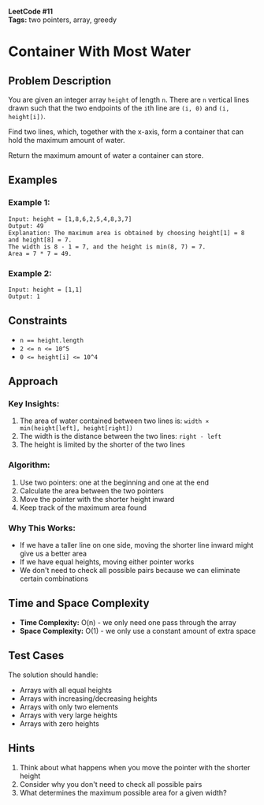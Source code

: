 **LeetCode #11**  
**Tags:** two pointers, array, greedy

# Container With Most Water

## Problem Description

You are given an integer array `height` of length `n`. There are `n` vertical lines drawn such that the two endpoints of the `i`th line are `(i, 0)` and `(i, height[i])`.

Find two lines, which, together with the x-axis, form a container that can hold the maximum amount of water.

Return the maximum amount of water a container can store.

## Examples

### Example 1:
```
Input: height = [1,8,6,2,5,4,8,3,7]
Output: 49
Explanation: The maximum area is obtained by choosing height[1] = 8 and height[8] = 7.
The width is 8 - 1 = 7, and the height is min(8, 7) = 7.
Area = 7 * 7 = 49.
```

### Example 2:
```
Input: height = [1,1]
Output: 1
```

## Constraints

- `n == height.length`
- `2 <= n <= 10^5`
- `0 <= height[i] <= 10^4`

## Approach

### Key Insights:
1. The area of water contained between two lines is: `width × min(height[left], height[right])`
2. The width is the distance between the two lines: `right - left`
3. The height is limited by the shorter of the two lines

### Algorithm:
1. Use two pointers: one at the beginning and one at the end
2. Calculate the area between the two pointers
3. Move the pointer with the shorter height inward
4. Keep track of the maximum area found

### Why This Works:
- If we have a taller line on one side, moving the shorter line inward might give us a better area
- If we have equal heights, moving either pointer works
- We don't need to check all possible pairs because we can eliminate certain combinations

## Time and Space Complexity

- **Time Complexity:** O(n) - we only need one pass through the array
- **Space Complexity:** O(1) - we only use a constant amount of extra space

## Test Cases

The solution should handle:
- Arrays with all equal heights
- Arrays with increasing/decreasing heights
- Arrays with only two elements
- Arrays with very large heights
- Arrays with zero heights

## Hints

1. Think about what happens when you move the pointer with the shorter height
2. Consider why you don't need to check all possible pairs
3. What determines the maximum possible area for a given width? 